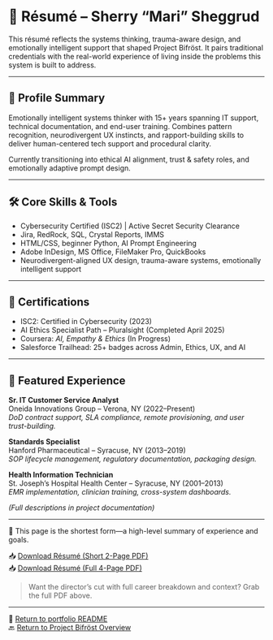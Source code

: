 # 📄 Résumé – Sherry “Mari” Sheggrud

This résumé reflects the systems thinking, trauma-aware design, and emotionally intelligent support that shaped Project Bifröst. It pairs traditional credentials with the real-world experience of living inside the problems this system is built to address.

---

## 🦊 Profile Summary

Emotionally intelligent systems thinker with 15+ years spanning IT support, technical documentation, and end-user training. Combines pattern recognition, neurodivergent UX instincts, and rapport-building skills to deliver human-centered tech support and procedural clarity.

Currently transitioning into ethical AI alignment, trust & safety roles, and emotionally adaptive prompt design.

---

## 🛠️ Core Skills & Tools

- Cybersecurity Certified (ISC2) | Active Secret Security Clearance  
- Jira, RedRock, SQL, Crystal Reports, IMMS  
- HTML/CSS, beginner Python, AI Prompt Engineering  
- Adobe InDesign, MS Office, FileMaker Pro, QuickBooks  
- Neurodivergent-aligned UX design, trauma-aware systems, emotionally intelligent support

---

## 🧾 Certifications

- ISC2: Certified in Cybersecurity (2023)  
- AI Ethics Specialist Path – Pluralsight (Completed April 2025)
- Coursera: *AI, Empathy & Ethics* (In Progress)  
- Salesforce Trailhead: 25+ badges across Admin, Ethics, UX, and AI

---

## 🔧 Featured Experience

**Sr. IT Customer Service Analyst**  
Oneida Innovations Group – Verona, NY (2022–Present)  
_DoD contract support, SLA compliance, remote provisioning, and user trust-building._

**Standards Specialist**  
Hanford Pharmaceutical – Syracuse, NY (2013–2019)  
_SOP lifecycle management, regulatory documentation, packaging design._

**Health Information Technician**  
St. Joseph’s Hospital Health Center – Syracuse, NY (2001–2013)  
_EMR implementation, clinician training, cross-system dashboards._

*(Full descriptions in project documentation)*

---

📄 This page is the shortest form—a high-level summary of experience and goals.

📥 [Download Résumé (Short 2-Page PDF)](sherry_sheggrud_resume_short.pdf)  
📥 [Download Résumé (Full 4-Page PDF)](sherry_sheggrud_resume_full.pdf)  
> Want the director’s cut with full career breakdown and context? Grab the full PDF above.

---
📘 [Return to portfolio README](README.md)  
🔙 [Return to Project Bifröst Overview](../README.md)
